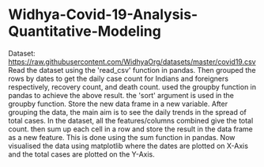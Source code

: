 # Widhya-Covid-19-Analysis-Quantitative-Modeling
Dataset: https://raw.githubusercontent.com/WidhyaOrg/datasets/master/covid19.csv Read the dataset using the 'read_csv' function in pandas. Then grouped the rows by dates to get the daily case count for Indians and foreigners respectively, recovery count, and death count. used the groupby function in pandas to achieve the above result. the 'sort' argument is used in the groupby function. Store the new data frame in a new variable. After grouping the data, the main aim is to see the daily trends in the spread of total cases. In the dataset, all the features/columns combined give the total count. then sum up each cell in a row and store the result in the data frame as a new feature. This is done using the sum function in pandas. Now visualised the data using matplotlib where the dates are plotted on X-Axis and the total cases are plotted on the Y-Axis.
